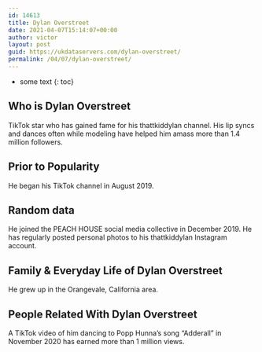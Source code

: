 ```yaml
---
id: 14613
title: Dylan Overstreet
date: 2021-04-07T15:14:07+00:00
author: victor
layout: post
guid: https://ukdataservers.com/dylan-overstreet/
permalink: /04/07/dylan-overstreet/
---
```


* some text
{: toc}


## Who is Dylan Overstreet



TikTok star who has gained fame for his thattkiddylan channel. His lip syncs and dances often while modeling have helped him amass more than 1.4 million followers.

                
                
                
## Prior to Popularity



He began his TikTok channel in August 2019.

                
                
                
## Random data



He joined the PEACH HOUSE social media collective in December 2019. He has regularly posted personal photos to his thattkiddylan Instagram account. 

                
                
                
## Family & Everyday Life of Dylan Overstreet



He grew up in the Orangevale, California area.

                
                
                
## People Related With Dylan Overstreet



A TikTok video of him dancing to Popp Hunna&#8217;s song &#8220;Adderall&#8221; in November 2020 has earned more than 1 million views. 

                
              
            
          
          
          